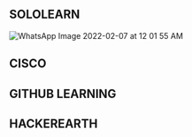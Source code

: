 ## SOLOLEARN
![WhatsApp Image 2022-02-07 at 12 01 55 AM](https://user-images.githubusercontent.com/99003331/152695923-39ae3479-0446-4570-aac7-b49eda9f5cac.jpeg)

## CISCO

## GITHUB LEARNING

## HACKEREARTH

##
